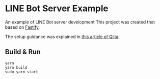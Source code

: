 # LINE Bot Server Example

An example of LINE Bot server development
This project was created that based on [Fastify](https://www.fastify.io/).

The setup guidance was explained in [this article of Qiita](https://qiita.com/bathtimefish/items/34e128cb2578c4db0845).

## Build & Run

```
yarn
yarn build
sudo yarn start
```
